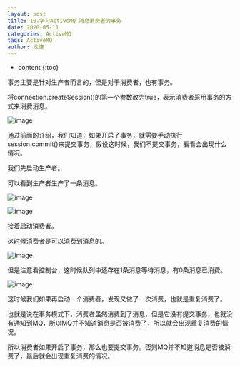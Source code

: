 ```yaml
---
layout: post
title: 10.学习ActiveMQ-消息消费者的事务
date: 2020-05-11
categories: ActiveMQ
tags: ActiveMQ
author: 龙德
---
```


* content
{:toc}

事务主要是针对生产者而言的，但是对于消费者，也有事务。

将connection.createSession()的第一个参数改为true，表示消费者采用事务的方式来消费消息。

![image](https://miansen.wang/assets/20200511135735.png)

通过前面的介绍，我们知道，如果开启了事务，就需要手动执行session.commit()来提交事务，假设这时候，我们不提交事务，看看会出现什么情况。

我们先启动生产者。

可以看到生产者生产了一条消息。

![image](https://miansen.wang/assets/20200511140128.png)

![image](https://miansen.wang/assets/20200511140157.png)

接着启动消费者。

这时候消费者是可以消费到消息的。

![image](https://miansen.wang/assets/20200511140526.png)

但是注意看控制台，这时候队列中还存在1条消息等待消息，有0条消息已消费。

![image](https://miansen.wang/assets/20200511140634.png)

这时候我们如果再启动一个消费者，发现又做了一次消费，也就是重复消费了。

也就是说在事务模式下，消费者虽然消费到了消息，但是它没有提交事务，也就没有通知到MQ，所以MQ并不知道消息是否被消费了，所以就会出现重复消费的情况。

所以消费者如果开启了事务，那么也要提交事务。否则MQ并不知道消息是否被消费了，最后就会出现重复消费的情况。